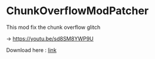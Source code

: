 # ChunkOverflowModPatcher
This mod fix the chunk overflow glitch

-> https://youtu.be/sd8SM8YWP9U

Download here : [link](https://github.com/M4TH1EU/ChunkOverflowModPatcher/releases)
